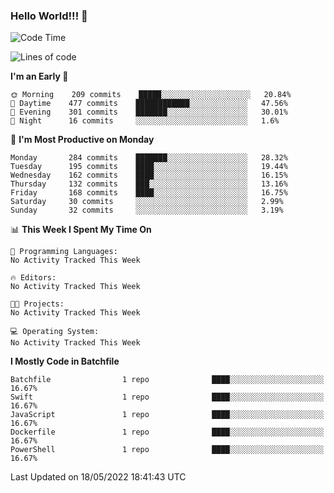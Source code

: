### Hello World!!! 👋

<!--
**kekotek/kekotek** is a ✨ _special_ ✨ repository because its `README.md` (this file) appears on your GitHub profile.

Here are some ideas to get you started:

- 🔭 I’m currently working on ...
- 🌱 I’m currently learning ...
- 👯 I’m looking to collaborate on ...
- 🤔 I’m looking for help with ...
- 💬 Ask me about ...
- 📫 How to reach me: ...
- 😄 Pronouns: ...
- ⚡ Fun fact: ...
-->

<!--START_SECTION:waka-->
![Code Time](http://img.shields.io/badge/Code%20Time-0%20secs-blue)

![Lines of code](https://img.shields.io/badge/From%20Hello%20World%20I%27ve%20Written-19%20Thousand%20lines%20of%20code-blue)

**I'm an Early 🐤** 

```text
🌞 Morning    209 commits    █████░░░░░░░░░░░░░░░░░░░░   20.84% 
🌆 Daytime    477 commits    ████████████░░░░░░░░░░░░░   47.56% 
🌃 Evening    301 commits    ███████░░░░░░░░░░░░░░░░░░   30.01% 
🌙 Night      16 commits     ░░░░░░░░░░░░░░░░░░░░░░░░░   1.6%

```
📅 **I'm Most Productive on Monday** 

```text
Monday       284 commits    ███████░░░░░░░░░░░░░░░░░░   28.32% 
Tuesday      195 commits    ████░░░░░░░░░░░░░░░░░░░░░   19.44% 
Wednesday    162 commits    ████░░░░░░░░░░░░░░░░░░░░░   16.15% 
Thursday     132 commits    ███░░░░░░░░░░░░░░░░░░░░░░   13.16% 
Friday       168 commits    ████░░░░░░░░░░░░░░░░░░░░░   16.75% 
Saturday     30 commits     ░░░░░░░░░░░░░░░░░░░░░░░░░   2.99% 
Sunday       32 commits     ░░░░░░░░░░░░░░░░░░░░░░░░░   3.19%

```


📊 **This Week I Spent My Time On** 

```text
💬 Programming Languages: 
No Activity Tracked This Week

🔥 Editors: 
No Activity Tracked This Week

🐱‍💻 Projects: 
No Activity Tracked This Week

💻 Operating System: 
No Activity Tracked This Week

```

**I Mostly Code in Batchfile** 

```text
Batchfile                1 repo              ████░░░░░░░░░░░░░░░░░░░░░   16.67% 
Swift                    1 repo              ████░░░░░░░░░░░░░░░░░░░░░   16.67% 
JavaScript               1 repo              ████░░░░░░░░░░░░░░░░░░░░░   16.67% 
Dockerfile               1 repo              ████░░░░░░░░░░░░░░░░░░░░░   16.67% 
PowerShell               1 repo              ████░░░░░░░░░░░░░░░░░░░░░   16.67%

```



 Last Updated on 18/05/2022 18:41:43 UTC
<!--END_SECTION:waka-->
